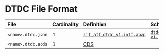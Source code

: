 # DTDC File Format

File | Cardinality | Definition | Schema | Example
:--- | :---  | :--- | :--- | :---
`<name>.dtdc.json` | 1 | [`zif_aff_dtdc_v1.intf.abap`](./type/zif_aff_dtdc_v1.intf.abap) | [`dtdc-v1.json`](./dtdc-v1.json) | [`z_aff_example_dtdc.dtdc.json`](./examples/z_aff_example_dtdc.dtdc.json)
`<name>.dtdc.acds` | 1 | [CDS](https://help.sap.com/doc/abapdocu_cp_index_htm/CLOUD/en-US/index.htm?file=abencds.htm) | | [`z_aff_example_dtdc.dtdc.acds`](./examples/z_aff_example_dtdc.dtdc.acds)